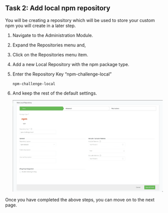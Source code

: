 ## Task 2: Add local npm repository

You will be creating a repository which will be used to store your custom npm you will create in a later step. 

1. Navigate to the Administration Module. 

1. Expand the Repositories menu and,

1. Click on the Repositories menu item.

1. Add a new Local Repository with the npm package type. 

1. Enter the Repository Key “npm-challenge-local” 

    ```
    npm-challenge-local
    ```

1. And keep the rest of the default settings.

   ![](image/screenshot3.png)
   
Once you have completed the above steps, you can move on to the next page.
